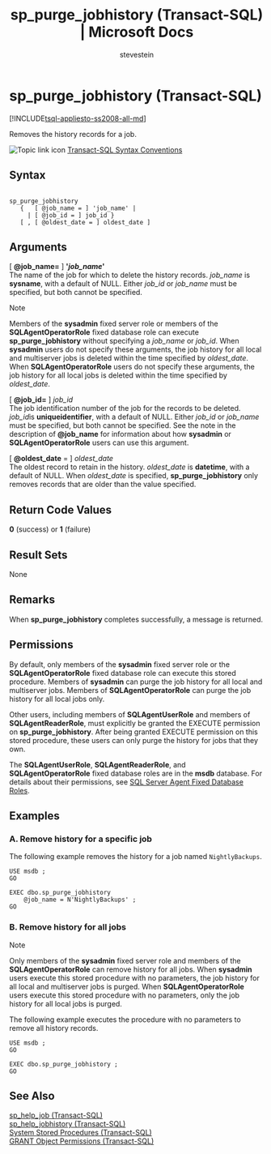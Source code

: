 ﻿---
title: "sp_purge_jobhistory (Transact-SQL) | Microsoft Docs"
ms.custom: ""
ms.date: "03/14/2017"
ms.prod: sql
ms.prod_service: "database-engine, sql-database, sql-data-warehouse, pdw"
ms.component: "system-stored-procedures"
ms.reviewer: ""
ms.suite: "sql"
ms.technology: system-objects
ms.tgt_pltfrm: ""
ms.topic: "language-reference"
f1_keywords: 
  - "sp_purge_jobhistory_TSQL"
  - "sp_purge_jobhistory"
dev_langs: 
  - "TSQL"
helpviewer_keywords: 
  - "sp_purge_jobhistory"
ms.assetid: 237f9bad-636d-4262-9bfb-66c034a43e88
caps.latest.revision: 33
author: "stevestein"
ms.author: "sstein"
manager: craigg
monikerRange: ">= aps-pdw-2016 || = azuresqldb-current || = azure-sqldw-latest || >= sql-server-2016 || = sqlallproducts-allversions"
---
# sp_purge_jobhistory (Transact-SQL)
[!INCLUDE[tsql-appliesto-ss2008-all-md](../../includes/tsql-appliesto-ss2008-all-md.md)]

  Removes the history records for a job.  
  
 ![Topic link icon](../../database-engine/configure-windows/media/topic-link.gif "Topic link icon") [Transact-SQL Syntax Conventions](../../t-sql/language-elements/transact-sql-syntax-conventions-transact-sql.md)  
  
## Syntax  
  
```  
  
sp_purge_jobhistory   
   {   [ @job_name = ] 'job_name' |   
     | [ @job_id = ] job_id }  
   [ , [ @oldest_date = ] oldest_date ]  
```  
  
## Arguments  
 [ **@job_name=** ] **'***job_name***'**  
 The name of the job for which to delete the history records. *job_name* is **sysname**, with a default of NULL. Either *job_id* or *job_name* must be specified, but both cannot be specified.  
  
> [!NOTE]  
>  Members of the **sysadmin** fixed server role or members of the **SQLAgentOperatorRole** fixed database role can execute **sp_purge_jobhistory** without specifying a *job_name* or *job_id*. When **sysadmin** users do not specify these arguments, the job history for all local and multiserver jobs is deleted within the time specified by *oldest_date*. When **SQLAgentOperatorRole** users do not specify these arguments, the job history for all local jobs is deleted within the time specified by *oldest_date*.  
  
 [ **@job_id=** ] *job_id*  
 The job identification number of the job for the records to be deleted. *job_id*is **uniqueidentifier**, with a default of NULL. Either *job_id* or *job_name* must be specified, but both cannot be specified. See the note in the description of **@job_name** for information about how **sysadmin** or **SQLAgentOperatorRole** users can use this argument.  
  
 [ **@oldest_date** = ] *oldest_date*  
 The oldest record to retain in the history. *oldest_date* is **datetime**, with a default of NULL. When *oldest_date* is specified, **sp_purge_jobhistory** only removes records that are older than the value specified.  
  
## Return Code Values  
 **0** (success) or **1** (failure)  
  
## Result Sets  
 None  
  
## Remarks  
 When **sp_purge_jobhistory** completes successfully, a message is returned.  
  
## Permissions  
 By default, only members of the **sysadmin** fixed server role or the **SQLAgentOperatorRole** fixed database role can execute this stored procedure. Members of **sysadmin** can purge the job history for all local and multiserver jobs. Members of **SQLAgentOperatorRole** can purge the job history for all local jobs only.  
  
 Other users, including members of **SQLAgentUserRole** and members of **SQLAgentReaderRole**, must explicitly be granted the EXECUTE permission on **sp_purge_jobhistory**. After being granted EXECUTE permission on this stored procedure, these users can only purge the history for jobs that they own.  
  
 The **SQLAgentUserRole**, **SQLAgentReaderRole**, and **SQLAgentOperatorRole** fixed database roles are in the **msdb** database. For details about their permissions, see [SQL Server Agent Fixed Database Roles](http://msdn.microsoft.com/library/719ce56b-d6b2-414a-88a8-f43b725ebc79).  
  
## Examples  
  
### A. Remove history for a specific job  
 The following example removes the history for a job named `NightlyBackups`.  
  
```  
USE msdb ;  
GO  
  
EXEC dbo.sp_purge_jobhistory  
    @job_name = N'NightlyBackups' ;  
GO  
```  
  
### B. Remove history for all jobs  
  
> [!NOTE]  
>  Only members of the **sysadmin** fixed server role and members of the **SQLAgentOperatorRole** can remove history for all jobs. When **sysadmin** users execute this stored procedure with no parameters, the job history for all local and multiserver jobs is purged. When **SQLAgentOperatorRole** users execute this stored procedure with no parameters, only the job history for all local jobs is purged.  
  
 The following example executes the procedure with no parameters to remove all history records.  
  
```  
USE msdb ;  
GO  
  
EXEC dbo.sp_purge_jobhistory ;  
GO  
```  
  
## See Also  
 [sp_help_job &#40;Transact-SQL&#41;](../../relational-databases/system-stored-procedures/sp-help-job-transact-sql.md)   
 [sp_help_jobhistory &#40;Transact-SQL&#41;](../../relational-databases/system-stored-procedures/sp-help-jobhistory-transact-sql.md)   
 [System Stored Procedures &#40;Transact-SQL&#41;](../../relational-databases/system-stored-procedures/system-stored-procedures-transact-sql.md)   
 [GRANT Object Permissions &#40;Transact-SQL&#41;](../../t-sql/statements/grant-object-permissions-transact-sql.md)  
  
  
